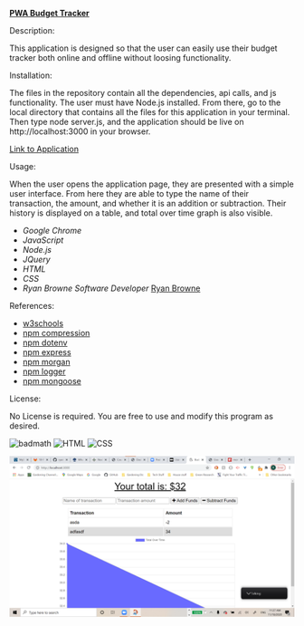 [**PWA Budget Tracker**](https://github.com/ryanbrowne360/PWA-Online-Offline-Budget-Trackers.git)

Description:

This application is designed so that the user can easily use their budget tracker both online and offline without loosing functionality.

Installation:

The files in the repository contain all the dependencies, api calls, and js functionality. The user must have Node.js installed. From there, go to the local directory that contains all the files for this application in your terminal. Then type node server.js, and the application should be live on http://localhost:3000 in your browser.

[Link to Application](https://github.com/ryanbrowne360/PWA-Online-Offline-Budget-Trackers.git)

Usage:

When the user opens the application page, they are presented with a simple user interface. From here they are able to type the name of their transaction, the amount, and whether it is an addition or subtraction. Their history is displayed on a table, and total over time graph is also visible.

- *Google Chrome*
- *JavaScript*
- *Node.js*
- *JQuery*
- *HTML*
- *CSS*
- *Ryan Browne Software Developer* [Ryan Browne](https://github.com/ryanbrowne360/)

References:

- [w3schools](https://www.w3schools.com/)
- [npm compression](https://www.npmjs.com/package/compression)
- [npm dotenv](https://www.npmjs.com/package/dotenv)
- [npm express](https://www.npmjs.com/package/express)
- [npm morgan](https://www.npmjs.com/package/morgan)
- [npm logger](https://www.npmjs.com/package/logger)
- [npm mongoose](https://www.npmjs.com/package/mongoose)


License:

No License is required. You are free to use and modify this program as desired.

![badmath](https://img.shields.io/github/languages/top/nielsenjared/badmath)
![HTML](https://img.shields.io/badge/HTML-100%25-orange)
![CSS](https://img.shields.io/badge/CSS-100%25-yellowgreen)

![image](https://github.com/ryanbrowne360/PWA-Online-Offline-Budget-Trackers/blob/main/Screenshot%202020-11-18%20112714.png)
	